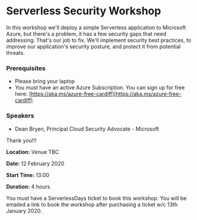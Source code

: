 # Serverless Security Workshop

In this workshop we'll deploy a simple Serverless application to Microsoft Azure, but there's a problem, it has a few security gaps that need addressing. That's our job to fix. We'll implement security best practices, to improve our application's security posture, and protect it from potential threats.

### Prerequisites

- Please bring your laptop
- You must have an active Azure Subscription. You can sign up for free here: [https://aka.ms/azure-free-cardiff](https://aka.ms/azure-free-cardiff)

### Speakers

- Dean Bryen, Principal Cloud Security Advocate - Microsoft

Thank you!!!

**Location:** Venue TBC

**Date:** 12 February 2020

**Start Time:** 13:00

**Duration:** 4 hours

You must have a ServerlessDays ticket to book this workshop. You will be emailed a link to book the workshop after purchasing a ticket w/c 13th January 2020.